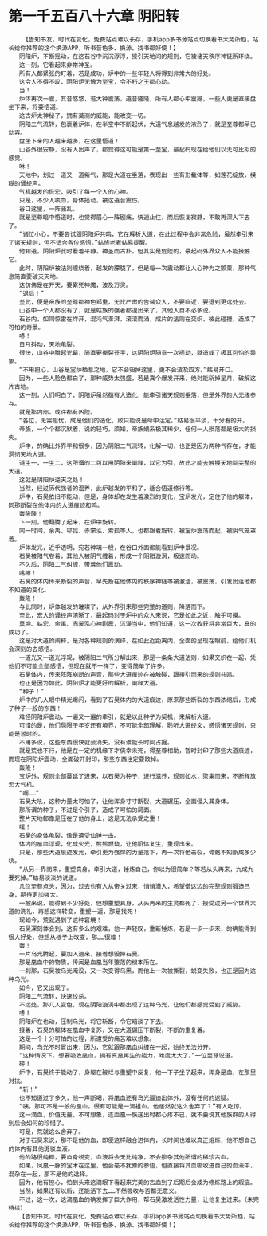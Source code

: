 # 第一千五百八十六章 阴阳转
        【告知书友，时代在变化，免费站点难以长存，手机app多书源站点切换看书大势所趋，站长给你推荐的这个换源APP，听书音色多、换源、找书都好使！】
       阴阳炉，不断摇动，在这石谷中沉沉浮浮，接引天地间的规则，它被诸天秩序神链所环绕。
       这一刻，它看起来非常神圣。
       所有人都紧张的盯着，若是成功，炉中的一些年轻人将得到非常大的好处。
       这令人不得不叹，阴阳炉无愧为至宝，令不朽之王都心动。
       当！
       炉体再次一震，其音悠悠，若大钟震荡，道音隆隆，所有人都心中震撼，一些人更是直接盘坐下来，将要悟道。
       这古炉太神秘了，拥有莫测的威能，能改变一切。
       阴阳二气流转，包裹着炉体，在半空中不断起伏，大道气息越发的浓烈了，就是至尊都早已动容。
       盘坐下来的人越来越多，在这里悟道！
       山谷外很安静，没有人出声了，都觉得这可能是第一至宝，最起码现在给他们以无可比拟的感觉。
       咻！
       天地中，划过一道又一道紫气，那是大道在垂落，表现出一些有形载体等，如莲花绽放，模糊的诵经声。
       气机越发的恢宏，吸引了每一个人的心神。
       只是，不少人咳血，身体摇动，被这道音震伤。
       谷口这里，一阵骚乱。
       就是至尊暗中悟道时，也觉得眉心一阵剧痛，快速止住，而后恢复寂静，不敢再深入下去了。
       “诸位小心，不要尝试跟阴阳炉共鸣，它在解析大道，在此过程中会非常危险，虽然牵引来了诸天规则，但不适合各位感悟。”蛄族老者蛄易提醒。
       他知道，阴阳炉此时看着平静，神圣而古朴，但其实是危险的，最起码外界众人不能接触它。
       此时，阴阳炉被法则缠绕着，越发的朦胧了，但是每一次震动都让人心神为之颤栗，那种气息简直要破灭天地。
       这仿佛是在开天，要累死神魔，波及万灵。
       “退后！”
       至此，便是帝族的至尊都神色郑重，无比严肃的告诫众人，不要临近，要退到更远处去。
       山谷中一个人都没有了，就是蛄族的强者都退出来了，其他人自不必多说。
       石谷内，如同惊雷在炸开，混沌气澎湃，滚滚而涌，成片的法则在交织，彼此碰撞，造成了可怕的奇景。
       哧！
       日月抖动，天地龟裂。
       很快，山谷中腾起光幕，简直要撕裂苍宇，这阴阳炉随意一次摇动，就造成了极其可怕的异象。
       “不用担心，山谷是宝炉栖息之地，它不会毁掉这里，更不会波及四方。”蛄易开口。
       因为，一些人脸色都白了，那种威势太强盛，若是真个爆发开来，绝对能斩掉星月，破解这片古地。
       这一刻，人们明白了，阴阳炉虽然蕴有大造化，能牵引诸天规则垂落，但是外界的人无缘参与。
       就是那内部，或许都有凶险。
       “各位，无需担忧，成是他们的造化，败只能说是命中注定。”蛄易很平淡，十分看的开。
       帝族，一个个都沉默着，说的轻巧，须知，帝族嫡系极其稀少，任何一人殒落都是极大的损失。
       炉中，的确比外界平和很多，因为阴阳二气流转，化解一切，也正是因为两种气存在，才能洞彻天地大道。
       道生一，一生二，这所谓的二可以用阴阳来阐释，以它为引，故此才能去触摸天地间完整的大道。
       这就是阴阳炉逆天之处！
       当然，经过历代强者的温养，此炉越发的平和了，适合悟道修行等。
       炉中，石昊依旧不能动，但是，身体却在发生着激烈的变化，宝炉发光，定住了他的躯体，同那断裂在他体内的大道痕迹和鸣。
       轰隆隆！
       下一刻，他翻腾了起来，在炉中旋转。
       同一时间，余禹、邬昆、赤蒙泓、索孤等人，也都跟着旋转，被宝炉震荡而起，被阴气笼罩着。
       炉体发光，近乎透明，宛若神璃一般，在谷口外面都能看到炉中景况。
       石昊被阳气卷着，其他人被阴气缠着，形成一个阴阳漩涡，极速而动。
       不久后，阴阳二气纠缠，带着他们震动。
       喀嚓！
       石昊的体内传来断裂的声音，早先断在他体内的秩序神链等被激活，被震荡，引发出连他都不知道的变化。
       轰隆！
       与此同时，炉体越发的璀璨了，从外界引来那些完整的道则，降落而下。
       至此，宏大的诵经声清晰了，最起码对于炉中的众人来说，它是如此之近，触手可摸。
       莫坤、蛄宏、余禹、赤蒙泓心神剧震，沉浸当中，他们知道，这一次收获将非常巨大，真的成功了。
       这是对大道的阐释，是对各种规则的演绎，在如此近距离内，全面的呈现在眼前，给他们机会深刻的去感悟。
       一道光又一道光浮现，被阴阳二气所分解出来，那是一条条大道法则，如果交织在一起，凭他们不可能全部感悟，但现在就不一样了，变得简单了许多。
       石昊体内，传来阵阵崩断的声音，那些大道痕迹在被触碰，跟接引而来的规则共鸣。
       也正是因为如此，阴阳炉才能更好的解析，阐释大道。
       “种子！”
       炉中的几人眼中精光爆闪，看到了石昊体内的大道痕迹，原来那些断裂的东西浓缩后，形成了种子一般的东西！
       难怪阴阳炉震动，一遍又一遍的牵引，就是以此种子为契机，来解析大道。
       可惜的是，他们局限于年岁还有境界，不可能全部理解，聆听大道经文，感悟诸天规则，只能是暂时的。
       不用多说，这些东西很快就会消失，没有谁能长时间占据。
       就是荒也不行，他是在一定的机缘下才侥幸未死，得至尊相助，暂时封印了那些大道痕迹，而现在阴阳炉震动，全面破开封印，那些东西注定要散掉。
       轰隆！
       宝炉外，规则全部蔓延了进来，以石昊为种子，进行滋养，规则如水，聚集而来，不断释放宏大气机。
       “啊……”
       石昊大吼，这种力量太可怕了，让他浑身寸寸断裂，大道碾压，全面侵入其身体。
       那所谓的种子，不过是个引子，造成了可怕的局面。
       整片天地都像是压在了他的身上，这是无法承受之重！
       噗！
       石昊的身体龟裂，像是遭受仙锤一击。
       体内的凰血浮现，化成火光，熊熊燃烧，让他肌体复生，重现出来。
       只是，那些大道痕迹发光，牵引更为强悍的力量落下，再一次将他击裂，骨骼不知断成多少块。
       “从另一界而来，重塑真身，牵引大道，锤炼自己，你以为很简单？等若从头再来，九成九要死掉。”蛄易淡淡的说道。
       几位至尊点头，因为，过去也有人从帝关过来，悄悄潜入，希望借这边的完整规则锻造己身，期待更加强大。
       一般来说，能得到不少好处，但想重塑真身，从头再来的生灵都死了，接受过另一个世界大道的洗礼，再想这样转变，重塑一遍，那是找死！
       现如今，荒就遇到了这种窘境！
       石昊深刻体会到，这有多么的艰难，他一声轻叹，重新锤炼，若是一步一步来，的确能得到很大好处，但想从根子上改变，那……很难！
       轰！
       一片乌光腾起，要加入进来，接着想毁掉石昊。
       那是凰血中的物质，传闻是血凰当年堕落的根本所在。
       一刹那，石昊被乌光淹没，又一次变得乌黑，而他上一次被撕裂，蜕变失败，也正是因为这种乌光。
       如今，它又出现了。
       阴阳二气流转，快速绞杀。
       不远处，那几人变色，现在阴阳漩涡中都出现了这种乌光，让他们都感觉受到了威胁。
       哧！
       阴阳炉在也动，压制乌光，将它斩断，令它暗淡了下去。
       接着，石昊的躯体在凰血中复苏，又在大道碾压下断裂，不断的重复着。
       这是一个十分可怕的过程，所遭受的痛苦难以想象。
       期间，乌光不时冒出来，因为，它就跟那凰血纠缠在一起，始终无法分开。
       “这种情况下，想要吸收凰血，拥有真凰再生的能力，难度太大了。”一位至尊说道。
       砰！
       炉中，石昊终于能动了，身躯在破烂与重塑中反复，他一下子坐了起来，浑身是血，在那里对抗。
       “斩！”
       也不知道过了多久，他一声断喝，将凰血还有乌光逼迫出体外，没有任何的迟疑。
       “咦，那可不是一般的凰血，很有可能是一滴祖血，他居然就这么舍弃了？”有人吃惊。
       这一滴血，价值无量，不可想象，连血凰一族送出时都心疼不已，就不要说其他族群的人得到后会如何的珍惜了。
       可是，荒就这么舍弃了。
       对于石昊来说，那不是他的血，即便这样融合进体内，长时间也难以真正熔炼，他不想自己的体内有其他斑驳血液。
       他的路很纯粹，要自身蜕变，血液将会无比纯净，不会掺杂其他所谓的稀珍古血。
       如果，凤凰一脉的宝术在这里，他会毫不犹豫的参悟，但直接将其血吸收进自己的血液中，混杂在一起，那不是他的选择。
       因为，他有担心，怕到头来这滴眼下看起来完美的古血到了后期后会成为修炼路上的瑕疵。
       当然，如果还有以后，还能活下去……不然吸收与否都无意义。
       不过，这一次，这滴凰血的确发挥了巨大作用，帮石昊激发活性力量，让他复生过来。（未完待续）
       【告知书友，时代在变化，免费站点难以长存，手机app多书源站点切换看书大势所趋，站长给你推荐的这个换源APP，听书音色多、换源、找书都好使！】